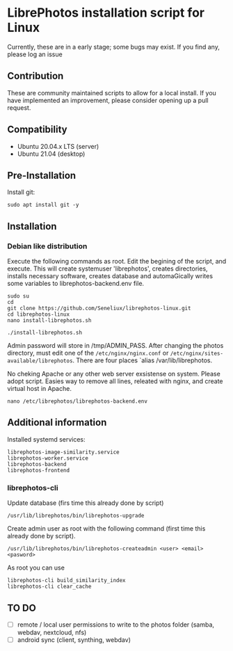 # LibrePhotos installation script for Linux

Currently, these are in a early stage; some bugs may exist. If you find any, please log an issue

## Contribution
These are community maintained scripts to allow for a local install. If you have implemented an improvement, please consider opening up a pull request.

## Compatibility
- Ubuntu 20.04.x LTS (server)
- Ubuntu 21.04 (desktop)

## Pre-Installation

Install git:
~~~
sudo apt install git -y
~~~

## Installation

### Debian like distribution

Execute the following commands as root. Edit the begining of the script, and execute. This will create systemuser 'librephotos', creates directories, installs necessary software, creates database and automaGically writes some variables to librephotos-backend.env file.
~~~
sudo su
cd
git clone https://github.com/Seneliux/librephotos-linux.git
cd librephotos-linux
nano install-librephotos.sh
~~~
~~~
./install-librephotos.sh
~~~
Admin password will store in /tmp/ADMIN_PASS.
After changing the photos directory, must edit one of the `/etc/nginx/nginx.conf` or `/etc/nginx/sites-available/librephotos`. There are four places `alias /var/lib/librephotos.

No cheking Apache or any other web server exsistense on system. Please adopt script. Easies way to remove all lines, releated with nginx, and create virtual host in Apache.

~~~
nano /etc/librephotos/librephotos-backend.env
~~~

## Additional information

Installed systemd services:
~~~
librephotos-image-similarity.service
librephotos-worker.service
librephotos-backend
librephotos-frontend
~~~

### librephotos-cli

Update database (firs time this already done by script)
~~~
/usr/lib/librephotos/bin/librephotos-upgrade
~~~
Create admin user as root with the following command (first time this already done by script).
~~~
/usr/lib/librephotos/bin/librephotos-createadmin <user> <email> <pasword>
~~~
As root you can use
~~~
librephotos-cli build_similarity_index
librephotos-cli clear_cache
~~~
## TO DO
- [ ] remote / local user permissions to write to the photos folder (samba, webdav, nextcloud, nfs)
- [ ] android sync (client, synthing, webdav)
